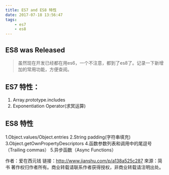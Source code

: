```yaml
---
title: ES7 and ES8 特性
date: 2017-07-18 13:56:47
tags:  
    - es7
    - es8
---
```

## ES8 was Released
> 虽然现在开发已经都在用es6，一个不注意，都到了es8了。记录一下新增加的常用功能，方便查阅。
## ES7 特性：
1. Array.prototype.includes
2. Exponentiation Operator(求冥运算)

## ES8 特性
1.Object.values/Object.entries
2.String padding(字符串填充)
3.Object.getOwnPropertyDescriptors
4.函数参数列表和调用中的尾逗号（Trailing commas）
5.异步函数（Async Functions）

作者：爱在西元钱
链接：http://www.jianshu.com/p/a138a525c287
來源：简书
著作权归作者所有。商业转载请联系作者获得授权，非商业转载请注明出处。